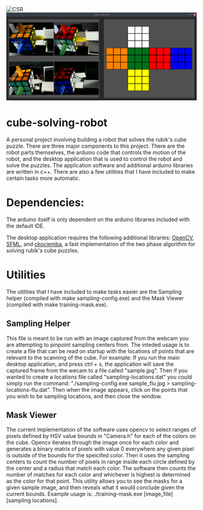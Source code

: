 ![CSR](Still.png)
![CSR](WorkingScan.png)

# cube-solving-robot
A personal project involving building a robot that solves the rubik's cube puzzle. There are three major components to this project. There are the robot parts themselves, the arduino code that controls the motion of the robot, and the desktop application that is used to control the robot and solve the puzzles. The application software and additional arduino libraries are written in c++. There are also a few utilities that I have included to make certain tasks more automatic.

# Dependencies:
The arduino itself is only dependent on the arduino libraries included with the default IDE. 

The desktop application requires the following additional libraries:
[OpenCV](https://opencv.org/), [SFML](https://www.sfml-dev.org/), and [ckociemba](https://github.com/muodov/kociemba), a fast implementation of the two phase algorithm for solving rubik's cube puzzles.


# Utilities

The utilities that I have included to make tasks easier are the Sampling helper (compiled with make sampling-config.exe) and the Mask Viewer (compiled with make training-mask.exe).

## Sampling Helper
This file is meant to be run with an image captured from the webcam you are attempting to pinpoint sampling centers from. The inteded usage is to create a file that can be read on startup with the locations of points that are relevant to the scanning of the cube. For example: If you run the main desktop application, and press ctrl + s, the application will save the captured frame from the wecam to a file called "sample.jpg". Then if you wanted to create a locations file called "sampling-locations.dat" you could simply run the command: "./sampling-config.exe sample_flu.jpg > sampling-locations-flu.dat". Then when the image appears, click on the points that you wish to be sampling locations, and then close the window.

## Mask Viewer
The current implementation of the software uses opencv to select ranges of pixels defined by HSV value bounds in "Camera.h" for each of the colors on the cube. Opencv iterates through the image once for each color and generates a binary matrix of pixels with value 0 everywhere any given pixel is outside of the bounds for the speicifed color. Then it uses the sampling centers to count the number of pixels in range inside each circle defined by the center and a radius that match each color. The software then counts the number of matches for each color and whichever is highest is determined as the color for that point. This utility allows you to see the masks for a given sample image, and then reveals what it would conclude given the current bounds. Example usage is: ./training-mask.exe [image_file] [sampling locations].

